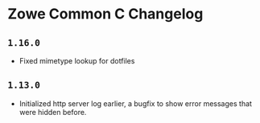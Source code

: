 # Zowe Common C Changelog

## `1.16.0`

- Fixed mimetype lookup for dotfiles

## `1.13.0`

- Initialized http server log earlier, a bugfix to show error messages that were hidden before.
